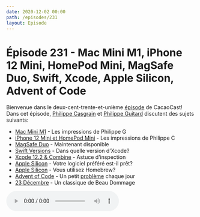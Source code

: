 ```yaml
---
date: 2020-12-02 00:00
path: /episodes/231
layout: Episode
---
```

# Épisode 231 - Mac Mini M1, iPhone 12 Mini, HomePod Mini, MagSafe Duo, Swift, Xcode, Apple Silicon, Advent of Code
<p>Bienvenue dans le deux-cent-trente-et-uni&egrave;me&nbsp;<a href="https://cacaocast.com/media/cacaocast_231.mp3" title="CacaoCast Episode 231">épisode</a> de CacaoCast! Dans cet épisode, <a href="http://www.twitter.com/philippec" title="Philippe Casgrain sur Twitter">Philippe Casgrain</a> et <a href="http://www.twitter.com/cacaocast" title="Philippe Guitard sur Twitter">Philippe Guitard</a> discutent des sujets suivants:</p>
<ul>
<li><a href="https://www.apple.com/ca/fr/mac-mini/" title="Mac Mini M1">Mac Mini M1</a> - Les impressions de Philippe G</li>
<li><a href="https://www.apple.com/ca/fr/iphone-12/" title="iPhone 12 Mini et HomePod Mini">iPhone 12 Mini et HomePod Mini</a> - Les impressions de Philippe C</li>
<li><a href="https://www.apple.com/xf/shop/product/MHXF3/chargeur-double-magsafe" title="MagSafe Duo">MagSafe Duo</a> - Maintenant disponible</li>
<li><a href="https://swiftversion.net" title="Swift Versions">Swift Versions</a> - Dans quelle version d’Xcode?</li>
<li><a href="https://twitter.com/jamesdempsey/status/1330906027261263872" title="Xcode 12.2 & Combine">Xcode 12.2 & Combine</a> - Astuce d’inspection</li>
<li><a href="https://doesitarm.com" title="Apple Silicon">Apple Silicon</a> - Votre logiciel préféré est-il prêt?</li>
<li><a href="https://soffes.blog/homebrew-on-apple-silicon" title="Apple Silicon">Apple Silicon</a> - Vous utilisez Homebrew?</li>
<li><a href="https://adventofcode.com" title="Advent of Code">Advent of Code</a> - Un petit <a href="https://github.com/ls-philippe-casgrain/Advent-of-code-2020" title="github.com">problème</a> chaque jour</li>
<li><a href="https://www.youtube.com/watch?v=ybAwYUYkiyg" title="23 Décembre">23 Décembre</a> - Un classique de Beau Dommage</li>
</ul>
<p><audio controls><source src="https://cacaocast.com/media/cacaocast_231.mp3" type="audio/mpeg"><source src="https://cacaocast.com/media/cacaocast_231.mp3" type="audio/mp4">Votre navigateur ne supporte pas l'élément audio / Your browser does not support the audio element.</audio></p>
